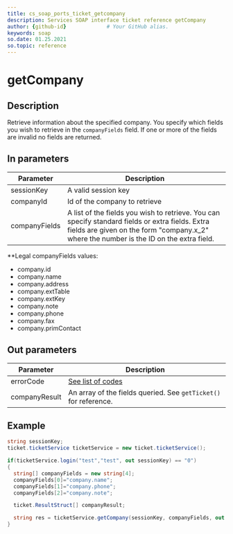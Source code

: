 ```yaml
---
title: cs_soap_ports_ticket_getcompany
description: Services SOAP interface ticket reference getCompany
author: {github-id}             # Your GitHub alias.
keywords: soap
so.date: 01.25.2021
so.topic: reference
---
```


# getCompany

## Description

Retrieve information about the specified company. You specify which fields you wish to retrieve in the `companyFields` field. If one or more of the fields are invalid no fields are returned.

## In parameters

| Parameter | Description |
|---|---|
| sessionKey | A valid session key |
| companyId | Id of the company to retrieve |
| companyFields | A list of the fields you wish to retrieve. You can specify standard fields or extra fields. Extra fields are given on the form "company.x\_2" where the number is the ID on the extra field. |

**Legal companyFields values:

* company.id
* company.name
* company.address
* company.extTable
* company.extKey
* company.note
* company.phone
* company.fax
* company.primContact

## Out parameters

| Parameter | Description |
|---|---|
| errorCode | [See list of codes][1] |
| companyResult | An array of the fields queried. See `getTicket()` for reference. |

## Example

```csharp
string sessionKey;
ticket.ticketService ticketService = new ticket.ticketService();

if(ticketService.login("test","test", out sessionKey) == "0")
{
  string[] companyFields = new string[4];
  companyFields[0]="company.name";
  companyFields[1]="company.phone";
  companyFields[2]="company.note";

  ticket.ResultStruct[] companyResult;

  string res = ticketService.getCompany(sessionKey, companyFields, out companyResult);
}
```

<!-- Referenced links -->
[1]: ../../error-codes.md
